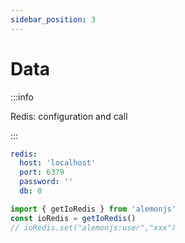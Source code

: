 ```yaml
---
sidebar_position: 3
---
```


# Data

:::info

Redis: configuration and call

:::

```yaml title="lemon.config.yaml"
redis:
  host: 'localhost'
  port: 6379
  password: ''
  db: 0
```

```ts title="src/index.ts"
import { getIoRedis } from 'alemonjs'
const ioRedis = getIoRedis()
// ioRedis.set("alemonjs:user","xxx")
```
